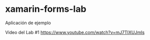 # xamarin-forms-lab
Aplicación de ejemplo 

Video del Lab #1
https://www.youtube.com/watch?v=mJ7TIXUJmIs
